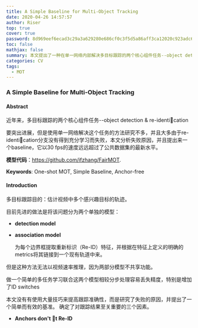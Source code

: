 ```yaml
---
title: A Simple Baseline for Multi-Object Tracking
date: 2020-04-26 14:57:57
author: Riser
top: true
cover: true
password: 8d969eef6ecad3c29a3a629280e686cf0c3f5d5a86aff3ca12020c923adc6c92
toc: false
mathjax: false
summary: 本文提出了一种在单一网络内部解决多目标跟踪的两个核心组件任务--object detection & re-identication的baseline
categories: CV
tags:
  - MOT
---
```


### A Simple Baseline for Multi-Object Tracking

#### Abstract

近年来，多目标跟踪的两个核心组件任务--object detection & re-identication

要突出进展，但是使用单一网络解决这个任务的方法研究不多，并且大多由于re-identication分支没有得到充分学习而失败，本文分析失败原因，并且提出来一个baseline，它以30 fps的速度远远超过了公共数据集的最新水平。

**模型代码**：https://github.com/ifzhang/FairMOT.

**Keywords**: One-shot MOT, Simple Baseline, Anchor-free

#### Introduction

多目标跟踪目的：估计视频中多个感兴趣目标的轨迹。

目前先进的做法是将该问题分为两个单独的模型：

- **detection model**

- **association model**

  为每个边界框提取重新标识（Re-ID）特征，并根据在特征上定义的明确的metrics将其链接到一个现有轨道中来。

但是这种方法无法以视频速率推理，因为两部分模型不共享功能。

做一个简单的多任务学习联合这两个模型相较分步处理容易丢失精度，特别是增加了ID switches

本文没有有使用大量技巧来提高跟踪准确性，而是研究了失败的原因，并提出了一个简单而有效的基准。 确定了对跟踪结果至关重要的三个因素。

- **Anchors don't t Re-ID**